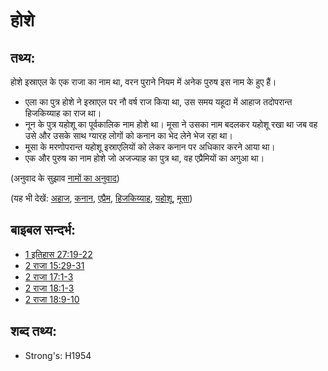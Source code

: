# होशे #

## तथ्य: ##

होशे इस्राएल के एक राजा का नाम था, वरन पुराने नियम में अनेक पुरुष इस नाम के हुए हैं।

* एला का पुत्र होशे ने इस्राएल पर नौ वर्ष राज किया था, उस समय यहूदा में आहाज तदोपरान्त हिजकिय्याह का राज था।
* नून के पुत्र यहोशू का पूर्वकालिक नाम होशे था। मूसा ने उसका नाम बदलकर यहोशू रखा था जब वह उसे और उसके साथ ग्यारह लोगों को कनान का भेद लेने भेज रहा था।
* मूसा के मरणोपरान्त यहोशू इस्राएलियों को लेकर कनान पर अधिकार करने आया था।
* एक और पुरुष का नाम होशे जो अजज्याह का पुत्र था, वह एप्रैमियों का अगुआ था।

(अनुवाद के सुझाव [नामों का अनुवाद](rc://en/ta/man/translate/translate-names))

(यह भी देखें: [अहाज](../names/ahaz.md), [कनान](../names/canaan.md), [एप्रैम](../names/ephraim.md), [हिजकिय्याह](../names/hezekiah.md), [यहोशू](../names/joshua.md), [मूसा](../names/moses.md))

## बाइबल सन्दर्भ: ##

* [1 इतिहास 27:19-22](rc://en/tn/help/1ch/27/19)
* [2 राजा 15:29-31](rc://en/tn/help/2ki/15/29)
* [2 राजा 17:1-3](rc://en/tn/help/2ki/17/01)
* [2 राजा 18:1-3](rc://en/tn/help/2ki/18/01)
* [2 राजा 18:9-10](rc://en/tn/help/2ki/18/09)

## शब्द तथ्य: ##

* Strong's: H1954
